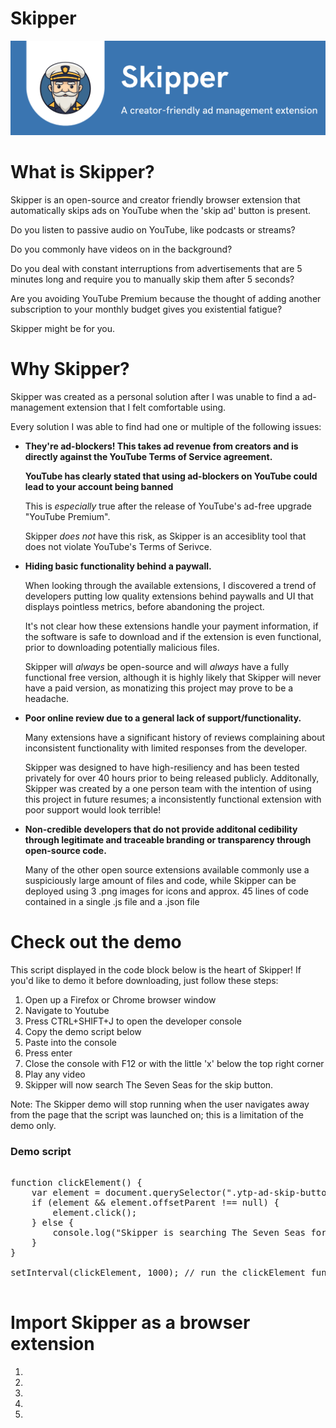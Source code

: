 # Skipper

![Alt text](/SkipperBanner.png "Title")

<h1>What is Skipper?</h1>

Skipper is an open-source and creator friendly browser extension that automatically skips ads on YouTube when the 'skip ad' button is present.

Do you listen to passive audio on YouTube, like podcasts or streams? 

Do you commonly have videos on in the background?

Do you deal with constant interruptions from advertisements that are 5 minutes long and require you to manually skip them after 5 seconds?

Are you avoiding YouTube Premium because the thought of adding another subscription to your monthly budget gives you existential fatigue?

Skipper might be for you.

<h1>Why Skipper?</h1>

Skipper was created as a personal solution after I was unable to find a ad-management extension that I felt comfortable using.

Every solution I was able to find had one or multiple of the following issues:

* **They're ad-blockers! This takes ad revenue from creators and is directly against the YouTube Terms of Service agreement.**

    **YouTube has clearly stated that using ad-blockers on YouTube could lead to your account being banned**

    This is *especially* true after the release of YouTube's ad-free upgrade "YouTube Premium". 

    Skipper *does not* have this risk, as Skipper is an accesiblity tool that does not violate YouTube's Terms of Serivce.

* **Hiding basic functionality behind a paywall.**

    When looking through the available extensions, I discovered a trend of developers putting low quality extensions behind paywalls and UI that displays pointless         metrics, before abandoning the project. 
    
    It's not clear how these extensions handle your payment information, if the software is safe to download and if the extension is even functional, prior to             downloading potentially malicious files.
    
    Skipper will *always* be open-source and will *always* have a fully functional free version, although it is highly likely that Skipper will never have a paid           version, as monatizing this project may prove to be a headache. 

* **Poor online review due to a general lack of support/functionality.**

    Many extensions have a significant history of reviews complaining about inconsistent functionality with limited responses from the developer.

    Skipper was designed to have high-resiliency and has been tested privately for over 40 hours prior to being released publicly. Additonally, Skipper was created by     a one person team with the intention of using this project in future resumes; a inconsistently functional extension with poor support would look terrible!
    
* **Non-credible developers that do not provide additonal cedibility through legitimate and traceable branding or transparency through open-source code.**
    
    Many of the other open source extensions available commonly use a suspiciously large amount of files and code, while Skipper can be deployed using 3 .png images
    for icons and approx. 45 lines of code contained in a single .js file and a .json file
    
<h1>Check out the demo</h1>

This script displayed in the code block below is the heart of Skipper! If you'd like to demo it before downloading, just follow these steps:

1. Open up a Firefox or Chrome browser window
2. Navigate to Youtube
3. Press CTRL+SHIFT+J to open the developer console
4. Copy the demo script below
5. Paste into the console
6. Press enter
7. Close the console with F12 or with the little 'x' below the top right corner
8. Play any video
9. Skipper will now search The Seven Seas for the skip button.

Note: The Skipper demo will stop running when the user navigates away from the page that the script was launched on; this is a limitation of the demo only.

<h3> Demo script </h3>

<pre>

function clickElement() {
    var element = document.querySelector(".ytp-ad-skip-button.ytp-button");
    if (element && element.offsetParent !== null) {
        element.click();
    } else {
        console.log("Skipper is searching The Seven Seas for the 'Skip' button");
    }
}

setInterval(clickElement, 1000); // run the clickElement function every 1000 milliseconds (1 seconds)

</pre>

<h1>Import Skipper as a browser extension</h1>

1.
2.
3.
4.
5.
